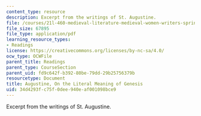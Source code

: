```yaml
---
content_type: resource
description: Excerpt from the writings of St. Augustine.
file: /courses/21l-460-medieval-literature-medieval-women-writers-spring-2004/34d4293fc75f0dee940eaf001098bce9_hand_out3_augus.pdf
file_size: 67895
file_type: application/pdf
learning_resource_types:
- Readings
license: https://creativecommons.org/licenses/by-nc-sa/4.0/
ocw_type: OCWFile
parent_title: Readings
parent_type: CourseSection
parent_uid: fd9c642f-b392-80be-79dd-29b25756379b
resourcetype: Document
title: Augustine, On the Literal Meaning of Genesis
uid: 34d4293f-c75f-0dee-940e-af001098bce9
---
```

Excerpt from the writings of St. Augustine.